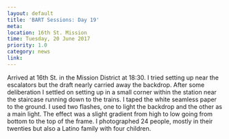 ```yaml
---
layout: default
title: 'BART Sessions: Day 19'
meta:
location: 16th St. Mission
time: Tuesday, 20 June 2017
priority: 1.0
category: news
link:
---
```


Arrived at 16th St. in the Mission District at 18:30. I tried setting up near the escalators but the draft nearly carried away the backdrop. After some deliberation I settled on setting up in a small corner within the station near the staircase running down to the trains. I taped the white seamless paper to the ground. I used two flashes, one to light the backdrop and the other as a main light. The effect was a slight gradient from high to low going from bottom to the top of the frame. I photographed 24 people, mostly in their twenties but also a Latino family with four children.
